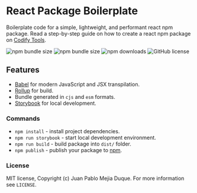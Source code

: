 # React Package Boilerplate
Boilerplate code for a simple, lightweight, and performant react npm package. Read a step-by-step guide on how to create a react npm package on [Codify Tools](https://www.codifytools.com/blog/react-npm-package).

![npm bundle size](https://img.shields.io/bundlephobia/min/@codifytools/react-npm-package-boilerplate?style=flat-square)
![npm bundle size](https://img.shields.io/bundlephobia/minzip/@codifytools/react-npm-package-boilerplate?style=flat-square)
![npm downloads](https://img.shields.io/npm/dt/@codifytools/react-npm-package-boilerplate?style=flat-square)
![GitHub license](https://img.shields.io/badge/license-MIT-blue.svg?style=flat-square)

## Features
- [Babel](https://babeljs.io/) for modern JavaScript and JSX transpilation.
- [Rollup](https://rollupjs.org/) for build.
- Bundle generated in `cjs` and `esm` formats.
- [Storybook](https://storybook.js.org/) for local development.

### Commands
- `npm install` - install project dependencies.
- `npm run storybook` - start local development environment.
- `npm run build` - build package into `dist/` folder.
- `npm publish` - publish your package to [npm](npmjs.com).

### License
MIT license, Copyright (c) Juan Pablo Mejia Duque. For more information see `LICENSE`.
